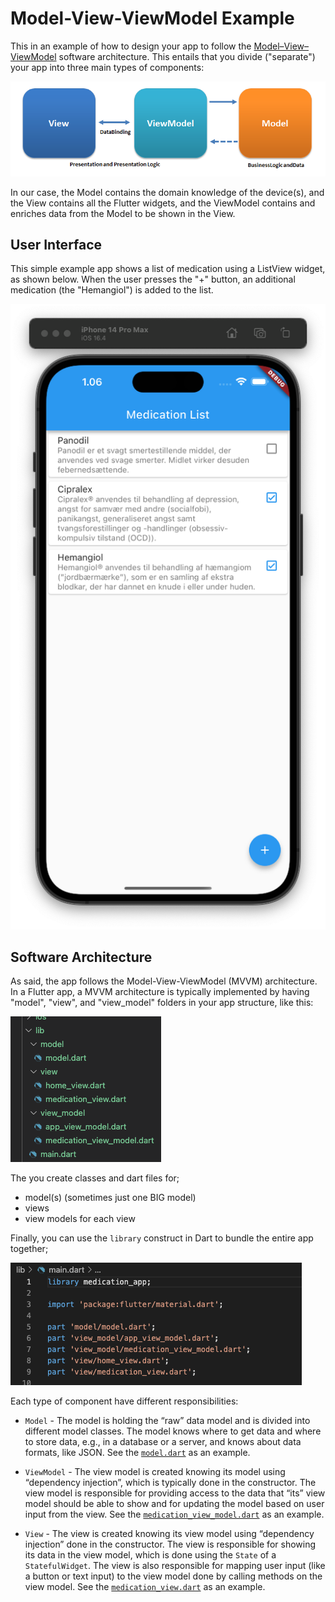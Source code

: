 # Model-View-ViewModel Example

This in an example of how to design your app to follow the [Model–View–ViewModel](https://en.wikipedia.org/wiki/Model%E2%80%93view%E2%80%93viewmodel) software architecture. This entails that you divide ("separate") your app into three main types of components:

![](img/mvvm.png)

In our case, the Model contains the domain knowledge of the device(s), and the View contains all the Flutter widgets, and the ViewModel contains and enriches data from the Model to be shown in the View.

## User Interface

This simple example app shows a list of medication using a ListView widget, as shown below. When the user presses the "+" button, an additional medication (the "Hemangiol") is added to the list.

 ![](img/medication_list.png)

## Software Architecture

 As said, the app follows the Model-View-ViewModel (MVVM) architecture. In a Flutter app, a MVVM architecture is typically implemented by having "model", "view", and "view_model" folders in your app structure, like this:

![](img/mvvm_outline.png)

The you create classes and dart files for;

* model(s) (sometimes just one BIG model)
* views
* view models for each view

Finally, you can use the `library` construct in Dart to bundle the entire app together;

![](img/library.png)

Each type of component have different responsibilities:

* `Model` - The model is holding the “raw” data model and is divided into different model classes. The model knows where to get data and where to store data, e.g., in a database or a server, and knows about data formats, like JSON. See the [`model.dart`](https://github.com/bardram/22061-Introduction.to.Digital.Health/blob/6a7357da9c2b0c395aa57f2bb116e2f320701b64/mvvm/lib/model/model.dart) as an example.

* `ViewModel` - The view model is created knowing its model using “dependency injection”, which is typically done in the constructor. The view model is responsible for providing access to the data that “its” view model should be able to show and for updating the model based on user input from the view. See the [`medication_view_model.dart`](https://github.com/bardram/22061-Introduction.to.Digital.Health/blob/6a7357da9c2b0c395aa57f2bb116e2f320701b64/mvvm/lib/view_model/medication_view_model.dart) as an example.

* `View` - The view is created knowing its view model using “dependency injection” done in the constructor. The view is responsible for showing its data in the view model, which is done using the `State` of a `StatefulWidget`. The view is also responsible for mapping user input (like a button or text input) to the view model done by calling methods on the view model. See the [`medication_view.dart`](https://github.com/bardram/22061-Introduction.to.Digital.Health/blob/6a7357da9c2b0c395aa57f2bb116e2f320701b64/mvvm/lib/view/medication_view.dart) as an example.
